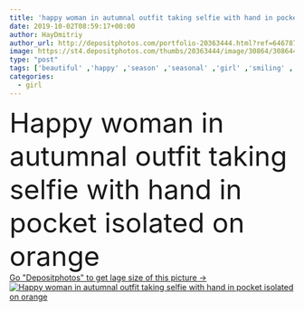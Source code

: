 ```yaml
---
title: 'happy woman in autumnal outfit taking selfie with hand in pocket isolated on orange'
date: 2019-10-02T08:59:17+00:00
author: HayDmitriy
author_url: http://depositphotos.com/portfolio-20363444.html?ref=64678756
image: https://st4.depositphotos.com/thumbs/20363444/image/30864/308644756/api_thumb_450.jpg?forcejpeg=true
type: "post"
tags: ['beautiful' ,'happy' ,'season' ,'seasonal' ,'girl' ,'smiling' ,'happiness' ,'cheerful' ,'autumn' ,'caucasian' ,'smile' ,'european' ,'connection' ,'style' ,'fashion' ,'emotion' ,'pose' ,'stylish' ,'woman' ,'communication' ,'wireless' ,'emotional' ,'curly' ,'trendy' ,'attractive' ,'casual' ,'positive' ,'gadget' ,'autumnal' ,'fashionable' ,'use' ,'smartphone' ,'copy space' ,'one person' ,'Studio Shot' ,'young adult' ,'Hand In Pocket' ,'isolated on orange' ,'digital device' ,'take selfie' ,'autumn outfit' ]
categories: 
  - girl
---
```

<div aling="center">
            <font size="60"> Happy woman in autumnal outfit taking selfie with hand in pocket isolated on orange</font>   
</div>
<div>
    <a href='https://depositphotos.com/308644756/stock-photo-happy-woman-autumnal-outfit-taking.html?ref=64678756' target=_blank > Go "Depositphotos" to get lage size of this picture ->
        <img href='https://depositphotos.com/308644756/stock-photo-happy-woman-autumnal-outfit-taking.html?ref=64678756' src='https://st4.depositphotos.com/20363444/30864/i/950/depositphotos_308644756-stock-photo-happy-woman-autumnal-outfit-taking.jpg?forcejpeg=true' alt='Happy woman in autumnal outfit taking selfie with hand in pocket isolated on orange' >
    </a>
</div>

